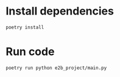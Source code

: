 # Install dependencies
```sh
poetry install
```

# Run code
```sh
poetry run python e2b_project/main.py
```